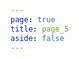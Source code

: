 ```yaml
---
page: true
title: page_5
aside: false
---
```

<script setup>
  import Page from "./.vitepress/theme/components/Page.vue";
  import { useData } from "vitepress";
  const { theme } = useData();
  const posts = theme.value.posts.slice(80,100)
</script>
<Page :posts="posts" :pageCurrent="5" :pagesNum="5" />